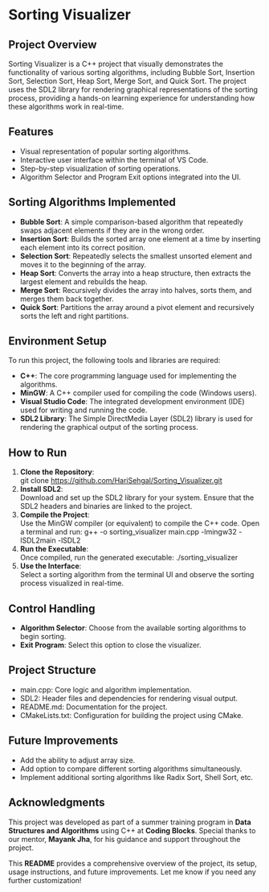 # Sorting Visualizer

## Project Overview
Sorting Visualizer is a C++ project that visually demonstrates the functionality of various sorting algorithms, including Bubble Sort, Insertion Sort, Selection Sort, Heap Sort, Merge Sort, and Quick Sort. The project uses the SDL2 library for rendering graphical representations of the sorting process, providing a hands-on learning experience for understanding how these algorithms work in real-time.

## Features
- Visual representation of popular sorting algorithms.
- Interactive user interface within the terminal of VS Code.
- Step-by-step visualization of sorting operations.
- Algorithm Selector and Program Exit options integrated into the UI.

## Sorting Algorithms Implemented
- **Bubble Sort**: A simple comparison-based algorithm that repeatedly swaps adjacent elements if they are in the wrong order.
- **Insertion Sort**: Builds the sorted array one element at a time by inserting each element into its correct position.
- **Selection Sort**: Repeatedly selects the smallest unsorted element and moves it to the beginning of the array.
- **Heap Sort**: Converts the array into a heap structure, then extracts the largest element and rebuilds the heap.
- **Merge Sort**: Recursively divides the array into halves, sorts them, and merges them back together.
- **Quick Sort**: Partitions the array around a pivot element and recursively sorts the left and right partitions.

## Environment Setup
To run this project, the following tools and libraries are required:
- **C++**: The core programming language used for implementing the algorithms.
- **MinGW**: A C++ compiler used for compiling the code (Windows users).
- **Visual Studio Code**: The integrated development environment (IDE) used for writing and running the code.
- **SDL2 Library**: The Simple DirectMedia Layer (SDL2) library is used for rendering the graphical output of the sorting process.

## How to Run
1. **Clone the Repository**:  
   git clone https://github.com/HariSehgal/Sorting_Visualizer.git
2. **Install SDL2**:  
   Download and set up the SDL2 library for your system. Ensure that the SDL2 headers and binaries are linked to the project.
3. **Compile the Project**:  
   Use the MinGW compiler (or equivalent) to compile the C++ code. Open a terminal and run:
   g++ -o sorting_visualizer main.cpp -lmingw32 -lSDL2main -lSDL2
4. **Run the Executable**:  
   Once compiled, run the generated executable:
   ./sorting_visualizer
5. **Use the Interface**:  
   Select a sorting algorithm from the terminal UI and observe the sorting process visualized in real-time.

## Control Handling
- **Algorithm Selector**: Choose from the available sorting algorithms to begin sorting.
- **Exit Program**: Select this option to close the visualizer.

## Project Structure
- main.cpp: Core logic and algorithm implementation.
- SDL2: Header files and dependencies for rendering visual output.
- README.md: Documentation for the project.
- CMakeLists.txt: Configuration for building the project using CMake.

## Future Improvements
- Add the ability to adjust array size.
- Add option to compare different sorting algorithms simultaneously.
- Implement additional sorting algorithms like Radix Sort, Shell Sort, etc.

## Acknowledgments
This project was developed as part of a summer training program in **Data Structures and Algorithms** using 
C++ at **Coding Blocks**. Special thanks to our mentor, **Mayank Jha**, for his guidance and support throughout the project.

This **README** provides a comprehensive overview of the project, its setup, usage instructions, and future improvements. Let me know if you need any further customization!